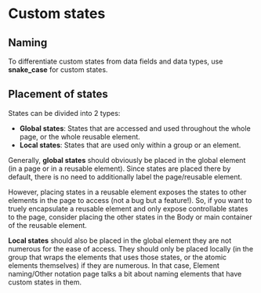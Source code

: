 # Custom states

## Naming

To differentiate custom states from data fields and data types, use **snake\_case** for custom states.

## Placement of states

States can be divided into 2 types:

* **Global states**: States that are accessed and used throughout the whole page, or the whole reusable element.
* **Local states**: States that are used only within a group or an element.

Generally, **global states** should obviously be placed in the global element (in a page or in a reusable element). Since states are placed there by default, there is no need to additionally label the page/reusable element.&#x20;

However, placing states in a reusable element exposes the states to other elements in the page to access (not a bug but a feature!). So, if you want to truely encapsulate a reusable element and only expose controllable states to the page, consider placing the other states in the Body or main container of the reusable element.  &#x20;

**Local states** should also be placed in the global element they are not numerous for the ease of access. They should only be placed locally (in the group that wraps the elements that uses those states, or the atomic elements themselves) if they are numerous. In that case, Element naming/Other notation page talks a bit about naming elements that have custom states in them.
